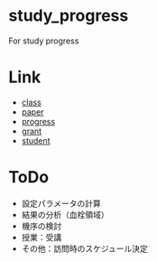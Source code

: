 # study_progress
For study progress


# Link
- [class](https://drive.google.com/drive/folders/10Zj_EADiX3BH_Z-aBU1q6iV9J1wErTwX?usp=sharing)
- [paper](https://drive.google.com/drive/folders/1WVQ5eeNcL_KYNbRCfvOtlfuieKaFVEOk?usp=sharing)
- [progress](https://drive.google.com/drive/folders/1DjZ6w3bVHmwhScFlW5zfZx8vXfVNYCWU?usp=sharing)
- [grant](https://drive.google.com/drive/folders/1-Au9WN15cB3PssPFAy7E4jo2upe563Ji?usp=sharing)
- [student](https://drive.google.com/drive/folders/1-AIkZ7sS1kGOaTLfXyxWX6rO_jrJ9poJ?usp=sharing)

# ToDo
- 設定パラメータの計算
- 結果の分析（血栓領域）
- 機序の検討
- 授業：受講
- その他：訪問時のスケジュール決定

